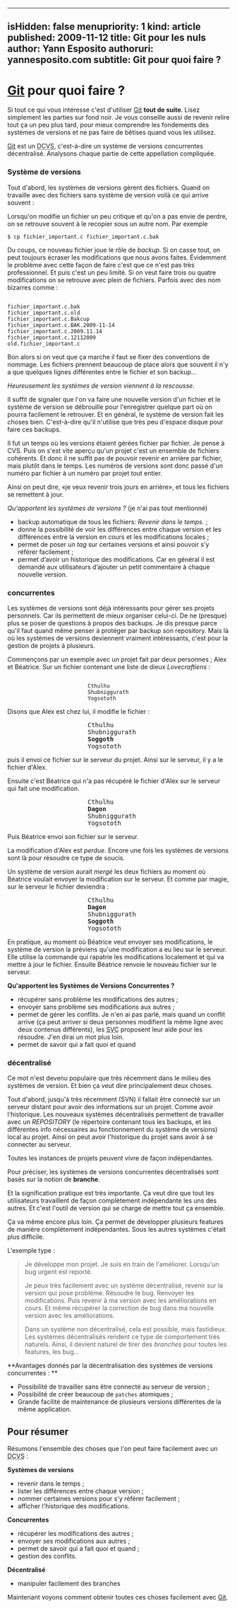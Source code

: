 -----
isHidden:       false
menupriority:   1
kind:           article
published: 2009-11-12
title: Git pour les nuls 
author: Yann Esposito
authoruri: yannesposito.com
subtitle: Git pour quoi faire ?
-----

# [Git][git] pour quoi faire ?

<div class="intro">

Si tout ce qui vous intéresse c'est d'utiliser [Git][git] **tout de suite**. Lisez simplement les parties sur fond noir. Je vous conseille aussi de revenir relire tout ça un peu plus tard, pour mieux comprendre les fondements des systèmes de versions et ne pas faire de bêtises quand vous les utilisez.

</div>

[Git][git] est un <abbr title="Decentralized Concurent Versions System">DCVS</abbr>, c'est-à-dire un système de versions concurrentes décentralisé. Analysons chaque partie de cette appellation compliquée.

### Système de versions

Tout d'abord, les systèmes de versions gèrent des fichiers.
Quand on travaille avec des fichiers sans système de version voilà ce qui arrive souvent :

Lorsqu'on modifie un fichier un peu critique et qu'on a pas envie de perdre, on se retrouve souvent à le recopier sous un autre nom. Par exemple

<div><code class="zsh">$ cp fichier_important.c fichier_important.c.bak</code></div>

Du coups, ce nouveau fichier joue le rôle de *backup*. Si on casse tout, on peut toujours écraser les modifications que nous avons faites. Évidemment le problème avec cette façon de faire c'est que ce n'est pas très professionnel. Et puis c'est un peu limité. Si on veut faire trois ou quatre modifications on se retrouve avec plein de fichiers. Parfois avec des nom bizarres comme :

<div>
<code class="zsh">
fichier_important.c.bak
fichier_important.c.old
fichier_important.c.Bakcup
fichier_important.c.BAK.2009-11-14
fichier_important.c.2009.11.14
fichier_important.c.12112009
old.fichier_important.c
</code></pre>
</div>

Bon alors si on veut que ça marche il faut se fixer des conventions de nommage. Les fichiers prennent beaucoup de place alors que souvent il n'y a que quelques lignes différentes entre le fichier et son backup...

*Heureusement les systèmes de version viennent à la rescousse.*

Il suffit de signaler que l'on va faire une nouvelle version d'un fichier et le système de version se débrouille pour l'enregistrer quelque part où on pourra facilement le retrouver. Et en général, le système de version fait les choses bien. C'est-à-dire qu'il n'utilise que très peu d'espace disque pour faire ces backups.

Il fut un temps où les versions étaient gérées fichier par fichier. Je pense à CVS. Puis on s'est vite aperçu qu'un projet c'est un ensemble de fichiers cohérents. Et donc il ne suffit pas de pouvoir revenir en arrière par fichier, mais plutôt dans le temps. Les numéros de versions sont donc passé d'un numéro par fichier à un numéro par projet tout entier. 

Ainsi on peut dire, «je veux revenir trois jours en arrière», et tous les fichiers se remettent à jour.

<div class="black">

*Qu'apportent les systèmes de versions ?* (je n'ai pas tout mentionné)

- backup automatique de tous les fichiers: *Revenir dans le temps.* ;
- donne la possibilité de voir les différences entre chaque version et les différences entre la version en cours et les modifications locales ;
- permet de poser un *tag* sur certaines versions et ainsi pouvoir s'y référer facilement ;
- permet d’avoir un historique des modifications. Car en général il est demandé aux utilisateurs d’ajouter un petit commentaire à chaque nouvelle version.

</div>

### concurrentes

Les systèmes de versions sont déjà intéressants pour gérer ses projets personnels. Car ils permettent de mieux organiser celui-ci. De ne (presque) plus se poser de questions à propos des backups. Je dis presque parce qu'il faut quand même penser à protéger par backup son repository. Mais là où les systèmes de versions deviennent vraiment intéressants, c'est pour la gestion de projets à plusieurs.

Commençons par un exemple avec un projet fait par deux personnes ; Alex et Béatrice.
Sur un fichier contenant une liste de dieux *Lovecraftiens* :

<div style="width: 10em; margin-left: auto; margin-right: auto">
<code class="zsh">
Cthulhu
Shubniggurath
Yogsototh
</code></div>

Disons que Alex est chez lui, il modifie le fichier :

<div style="width: 10em; margin-left: auto; margin-right: auto">
<pre class="twilight">
Cthulhu
Shubniggurath
<span class="StringConstant"><strong>Soggoth</strong></span>
Yogsototh
</pre>
</div>

puis il envoi ce fichier sur le serveur du projet. Ainsi sur le serveur, il y a le fichier d'Alex.

Ensuite c'est Béatrice qui n'a pas récupéré le fichier d'Alex sur le serveur qui fait une modification.

<div style="width: 10em; margin-left: auto; margin-right: auto">
<pre class="twilight">
Cthulhu
<span class="Constant"><strong>Dagon</strong></span>
Shubniggurath
Yogsototh
</pre>
</div>

Puis Béatrice envoi son fichier sur le serveur.

La modification d'Alex est *perdue*. Encore une fois les systèmes de versions sont là pour résoudre ce type de soucis.

Un système de version aurait *mergé* les deux fichiers au moment où Béatrice voulait envoyer la modification sur le serveur. Et comme par magie, sur le serveur le fichier deviendra :

<div style="width: 10em; margin-left: auto; margin-right: auto">
<pre class="twilight">
Cthulhu
<span class="Constant"><strong>Dagon</strong></span>
Shubniggurath
<span class="StringConstant"><strong>Soggoth</strong></span>
Yogsototh
</pre>
</div>

En pratique, au moment où Béatrice veut envoyer ses modifications, le système de version la préviens qu'une modification a eu lieu sur le serveur. Elle utilise la commande qui rapatrie les modifications localement et qui va mettre à jour le fichier. Ensuite Béatrice renvoie le nouveau fichier sur le serveur.

<div class="black">

**Qu'apportent les Systèmes de Versions Concurrentes ?**

- récupérer sans problème les modifications des autres ;
- envoyer sans problème ses modifications aux autres ;
- permet de gérer les conflits. Je n'en ai pas parlé, mais quand un conflit arrive (ça peut arriver si deux personnes modifient la même ligne avec deux contenus différents), les <abbr title="Systèmes de versions concurrentes">SVC</abbr> proposent leur aide pour les résoudre. J'en dirai un mot plus loin.
- permet de savoir qui a fait quoi et quand

</div>

### décentralisé

Ce mot n'est devenu populaire que très récemment dans le milieu des systèmes de version. Et bien ça veut dire principalement deux choses.

Tout d'abord, jusqu'à très récemment (SVN) il fallait être connecté sur un serveur distant pour avoir des informations sur un projet. Comme avoir l'historique. Les nouveaux systèmes décentralisés permettent de travailler avec un *REPOSITORY* (le répertoire contenant tous les backups, et les différentes info nécessaires au fonctionnement du système de versions) local au projet. Ainsi on peut avoir l'historique du projet sans avoir à se connecter au serveur.

Toutes les instances de projets peuvent vivre de façon indépendantes.

Pour préciser, les systèmes de versions concurrentes décentralisés sont basés sur la notion de **branche**.

Et la signification pratique est très importante. Ça veut dire que tout les utilisateurs travaillent de façon complètement indépendante les uns des autres. Et c'est l'outil de version qui se charge de mettre tout ça ensemble.

Ça va même encore plus loin. Ça permet de développer plusieurs features de manière complètement indépendantes. Sous les autres systèmes c'était plus difficile.

L'exemple type :

> Je développe mon projet. Je suis en train de l'améliorer. Lorsqu'un bug urgent est reporté.
> 
> Je peux très facilement avec un système décentralisé, revenir sur la version qui pose problème. Résoudre le bug. Renvoyer les modifications. Puis revenir à ma version avec les améliorations en cours. Et même récupérer la correction de bug dans ma nouvelle version avec les améliorations.
> 
> Dans un système non décentralisé, cela est possible, mais fastidieux. Les systèmes décentralisés rendent ce type de comportement très naturels. Ainsi, il devient naturel de tirer des *branches* pour toutes les features, les bug...

<div class="black">

**Avantages donnés par la décentralisation des systèmes de versions concurrentes : **

- Possibilité de travailler sans être connecté au serveur de version ;
- Possibilité de créer beaucoup de `patches` atomiques ;
- Grande facilité de maintenance de plusieurs versions différentes de la même application.

</div>

## Pour résumer

Résumons l'ensemble des choses que l'on peut faire facilement avec un <abbr title="Decentralized Concurrent Versions System">DCVS</abbr> :

**Systèmes de versions**

- revenir dans le temps ;
- lister les différences entre chaque version ;
- nommer certaines versions pour s'y référer facilement ;
- afficher l'historique des modifications.

**Concurrentes**

- récupérer les modifications des autres ;
- envoyer ses modifications aux autres ;
- permet de savoir qui a fait quoi et quand ;
- gestion des conflits.

**Décentralisé**

- manipuler facilement des branches

Maintenant voyons comment obtenir toutes ces choses facilement avec [Git][git].

[git]: http://git-scm.org "Git"

